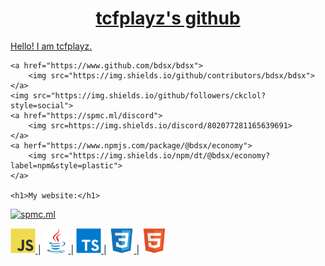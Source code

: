 <h1><b><div align="center"><a href="https://spmc.ml/discord">tcfplayz's github</a></h1></b>
<a href="https://www.youtube.com/channel/UCuKTeBqVY9z_TAShMGD87tw">Hello! I am tcfplayz.</a>
    
    <a href="https://www.github.com/bdsx/bdsx">
        <img src="https://img.shields.io/github/contributors/bdsx/bdsx">
    </a>
    <img src="https://img.shields.io/github/followers/ckclol?style=social">
    <a href="https://spmc.ml/discord">
        <img src=https://img.shields.io/discord/802077281165639691>
    </a>
    <a herf="https://www.npmjs.com/package/@bdsx/economy">
        <img src="https://img.shields.io/npm/dt/@bdsx/economy?label=npm&style=plastic">
    </a>

    <h1>My website:</h1>
    
<a href="https://spmc.ml"><img src="https://cdn.discordapp.com/emojis/870181354363568128.png?size=64" alt="spmc.ml"/> 


<a href="https://developer.mozilla.org/en-US/docs/Web/JavaScript" target="_blank"> 
    <img src="https://raw.githubusercontent.com/devicons/devicon/master/icons/javascript/javascript-original.svg" alt="javascript" width="40" height="40"/> 
  </a>|
    <a href="https://java.com" target="_blank"> 
    <img src="https://raw.githubusercontent.com/devicons/devicon/master/icons/java/java-original.svg" alt="java" width="40" height="40"/> 
  </a>|
  <a href="https://www.typescriptlang.org/" target="_blank"> 
    <img src="https://raw.githubusercontent.com/devicons/devicon/master/icons/typescript/typescript-original.svg" alt="typescript" width="40" height="40"/> 
  </a>| 
  <a href="https://css-tricks.com" target="_blank"> 
    <img src="https://github.com/devicons/devicon/blob/master/icons/css3/css3-original.svg" alt="CSS" width="40" height="40" /> 
  </a>| 
  <a href="https://html.com" target="_blank"> 
    <img src="https://github.com/devicons/devicon/blob/master/icons/html5/html5-original.svg" alt="HTML" width="40" height="40" />
  </a>
